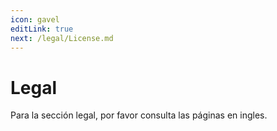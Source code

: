 ```yaml
---
icon: gavel
editLink: true
next: /legal/License.md
---
```

# Legal

Para la sección legal, por favor consulta las páginas en ingles.
